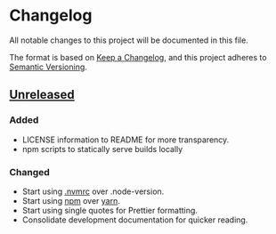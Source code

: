 # Changelog

All notable changes to this project will be documented in this file.

The format is based on [Keep a Changelog](https://keepachangelog.com/en/1.0.0/),
and this project adheres to [Semantic Versioning](https://semver.org/spec/v2.0.0.html).

## [Unreleased]

### Added

- LICENSE information to README for more transparency.
- npm scripts to statically serve builds locally

### Changed

- Start using [.nvmrc](https://github.com/nvm-sh/nvm#nvmrc) over .node-version.
- Start using [npm](https://docs.npmjs.com/about-npm) over [yarn](https://yarnpkg.com/).
- Start using single quotes for Prettier formatting.
- Consolidate development documentation for quicker reading.

[unreleased]: https://github.com/bfirsh/jsnes-web/compare/master...TheLandoCal:main
